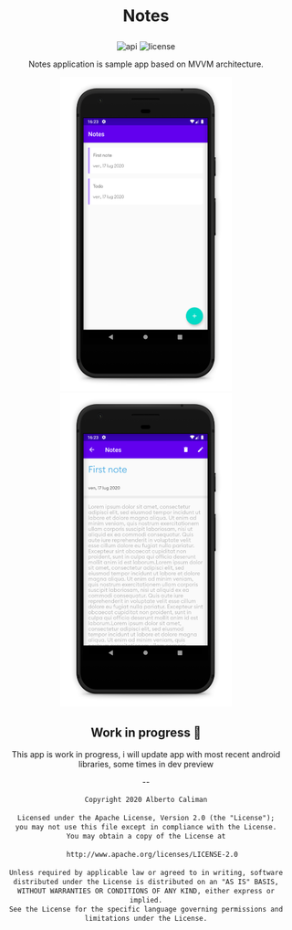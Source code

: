 
# <p align="center">Notes</p>

<p align="center">
<img alt="api" src="https://img.shields.io/badge/API-21%2B-green?logo=android"/>
<img alt="license" src="https://img.shields.io/github/license/hongbeomi/FindTaek?color=blue&logo=apache"/>
</p>

<p align="center">Notes application is sample app based on MVVM architecture.</br>
</p>

<div align="center">
  <img src="screen/home.jpg" width="300" height="550">
    <space></space>
  <img src="screen/detail.jpg" width="300" height="550"
 </div>

<br>


Work in progress 🚧
--
This app is work in progress, i will update app with most recent android libraries, some times in dev preview

--

    Copyright 2020 Alberto Caliman

    Licensed under the Apache License, Version 2.0 (the "License");
    you may not use this file except in compliance with the License.
    You may obtain a copy of the License at

       http://www.apache.org/licenses/LICENSE-2.0

    Unless required by applicable law or agreed to in writing, software
    distributed under the License is distributed on an "AS IS" BASIS,
    WITHOUT WARRANTIES OR CONDITIONS OF ANY KIND, either express or implied.
    See the License for the specific language governing permissions and
    limitations under the License.
